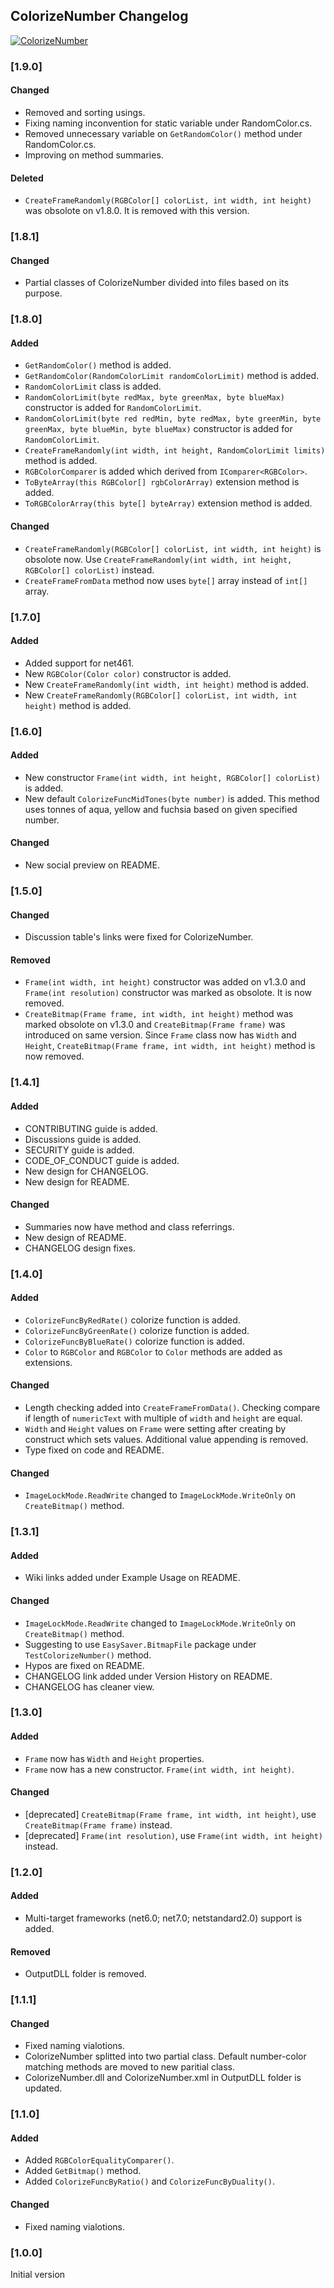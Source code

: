 ## ColorizeNumber Changelog
[![ColorizeNumber](https://img.shields.io/nuget/v/ColorizeNumber.svg)](https://www.nuget.org/packages/ColorizeNumber/)

<!--
### [Unreleased]

#### Added

#### Changed

#### Removed
-->

### [1.9.0]
#### Changed
* Removed and sorting usings.
* Fixing naming inconvention for static variable under RandomColor.cs.
* Removed unnecessary variable on `GetRandomColor()` method under RandomColor.cs.
* Improving on method summaries.

#### Deleted
* `CreateFrameRandomly(RGBColor[] colorList, int width, int height)` was obsolote on v1.8.0. It is removed with this version.

### [1.8.1]
#### Changed
* Partial classes of ColorizeNumber divided into files based on its purpose.

### [1.8.0]
#### Added
* `GetRandomColor()` method is added.
* `GetRandomColor(RandomColorLimit randomColorLimit)` method is added.
* `RandomColorLimit` class is added.
* `RandomColorLimit(byte redMax, byte greenMax, byte blueMax)` constructor is added for `RandomColorLimit`.
* `RandomColorLimit(byte red redMin, byte redMax, byte greenMin, byte greenMax, byte blueMin, byte blueMax)` constructor is added for `RandomColorLimit`.
* `CreateFrameRandomly(int width, int height, RandomColorLimit limits)` method is added.
* `RGBColorComparer` is added which derived from `IComparer<RGBColor>`.
* `ToByteArray(this RGBColor[] rgbColorArray)` extension method is added.
* `ToRGBColorArray(this byte[] byteArray)` extension method is added.

#### Changed
* `CreateFrameRandomly(RGBColor[] colorList, int width, int height)` is obsolote now. Use `CreateFrameRandomly(int width, int height, RGBColor[] colorList)` instead.
* `CreateFrameFromData` method now uses `byte[]` array instead of `int[]` array.

### [1.7.0]
#### Added
* Added support for net461.
* New `RGBColor(Color color)` constructor is added.
* New `CreateFrameRandomly(int width, int height)` method is added.
* New `CreateFrameRandomly(RGBColor[] colorList, int width, int height)` method is added.

### [1.6.0]
#### Added
* New constructor `Frame(int width, int height, RGBColor[] colorList)` is added.
* New default `ColorizeFuncMidTones(byte number)` is added. This method uses tonnes of aqua, yellow and fuchsia based on given specified number.

#### Changed
* New social preview on README.

### [1.5.0]
#### Changed
* Discussion table's links were fixed for ColorizeNumber.

#### Removed
* `Frame(int width, int height)` constructor was added on v1.3.0 and `Frame(int resolution)` constructor was marked as obsolote. It is now removed.
* `CreateBitmap(Frame frame, int width, int height)` method was marked obsolote on v1.3.0 and `CreateBitmap(Frame frame)` was introduced on same version. Since `Frame` class now has `Width` and `Height`, `CreateBitmap(Frame frame, int width, int height)` method is now removed.

### [1.4.1]
#### Added
* CONTRIBUTING guide is added.
* Discussions guide is added.
* SECURITY guide is added.
* CODE_OF_CONDUCT guide is added.
* New design for CHANGELOG.
* New design for README.

#### Changed
* Summaries now have method and class referrings.
* New design of README.
* CHANGELOG design fixes.

### [1.4.0]
#### Added
* `ColorizeFuncByRedRate()` colorize function is added.
* `ColorizeFuncByGreenRate()` colorize function is added.
* `ColorizeFuncByBlueRate()` colorize function is added.
* `Color` to `RGBColor` and `RGBColor` to `Color` methods are added as extensions.

#### Changed
* Length checking added into `CreateFrameFromData()`. Checking compare if length of `numericText` with multiple of `width` and `height` are equal.
* `Width` and `Height` values on `Frame` were setting after creating by construct which sets values. Additional value appending is removed.
* Type fixed on code and README.

#### Changed
* `ImageLockMode.ReadWrite` changed to `ImageLockMode.WriteOnly` on `CreateBitmap()` method.

### [1.3.1]
#### Added
* Wiki links added under Example Usage on README.

#### Changed
* `ImageLockMode.ReadWrite` changed to `ImageLockMode.WriteOnly` on `CreateBitmap()` method.
* Suggesting to use `EasySaver.BitmapFile` package under `TestColorizeNumber()` method.
* Hypos are fixed on README.
* CHANGELOG link added under Version History on README.
* CHANGELOG has cleaner view.

### [1.3.0]
#### Added
* `Frame` now has `Width` and `Height` properties.
* `Frame` now has a new constructor. `Frame(int width, int height)`.

#### Changed
* [deprecated] `CreateBitmap(Frame frame, int width, int height)`, use `CreateBitmap(Frame frame)` instead.
* [deprecated] `Frame(int resolution)`, use `Frame(int width, int height)` instead.

### [1.2.0]
#### Added
* Multi-target frameworks (net6.0; net7.0; netstandard2.0) support is added.

#### Removed
* OutputDLL folder is removed.

### [1.1.1]
#### Changed
* Fixed naming vialotions.
* ColorizeNumber splitted into two partial class. Default number-color matching methods are moved to new paritial class.
* ColorizeNumber.dll and ColorizeNumber.xml in OutputDLL folder is updated.

### [1.1.0]
#### Added
* Added `RGBColorEqualityComparer()`.
* Added `GetBitmap()` method.
* Added `ColorizeFuncByRatio()` and `ColorizeFuncByDuality()`.

#### Changed
* Fixed naming vialotions.

### [1.0.0]
Initial version